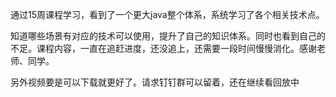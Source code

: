 通过15周课程学习，看到了一个更大java整个体系，系统学习了各个相关技术点。

知道哪些场景有对应的技术可以使用，提升了自己的知识体系。同时也看到自己的不足。课程内容，一直在追赶进度，还没追上，还需要一段时间慢慢消化。感谢老师、同学。

另外视频要是可以下载就更好了。请求钉钉群可以留着，还在继续看回放中